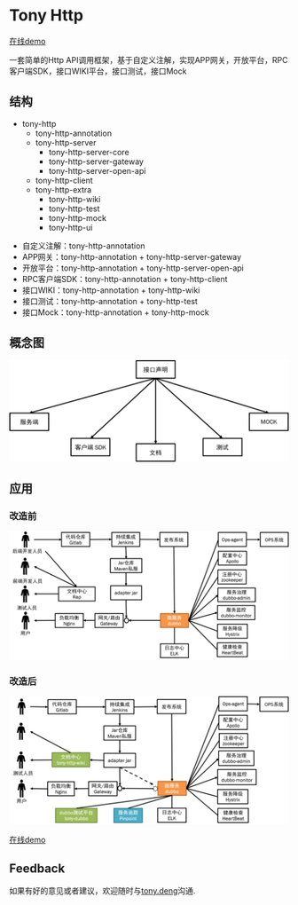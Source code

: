# Tony Http

[在线demo][demo]

一套简单的Http API调用框架，基于自定义注解，实现APP网关，开放平台，RPC客户端SDK，接口WIKI平台，接口测试，接口Mock

## 结构

* tony-http
	* tony-http-annotation
	* tony-http-server
		* tony-http-server-core
		* tony-http-server-gateway
		* tony-http-server-open-api
	* tony-http-client
	* tony-http-extra
		* tony-http-wiki
    	* tony-http-test
    	* tony-http-mock
    	* tony-http-ui
    

+ 自定义注解：tony-http-annotation
+ APP网关：tony-http-annotation + tony-http-server-gateway
+ 开放平台：tony-http-annotation + tony-http-server-open-api
+ RPC客户端SDK：tony-http-annotation + tony-http-client
+ 接口WIKI：tony-http-annotation + tony-http-wiki
+ 接口测试：tony-http-annotation + tony-http-test
+ 接口Mock：tony-http-annotation + tony-http-mock

## 概念图
![tony-http](../images/tony-http/tony-http.png)

## 应用

### 改造前
![before](../images/tony-http/before.png)

### 改造后
![after](../images/tony-http/after.png)

[在线demo][demo]

## Feedback

如果有好的意见或者建议，欢迎随时与[tony.deng][mail]沟通.

[mail]: mailto:dz_005@163.com
[demo]: http://gateway-wiki.dengzhi.vip